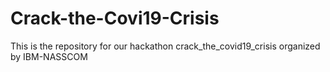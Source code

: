 # Crack-the-Covi19-Crisis
This is the repository for our hackathon crack_the_covid19_crisis organized by IBM-NASSCOM
